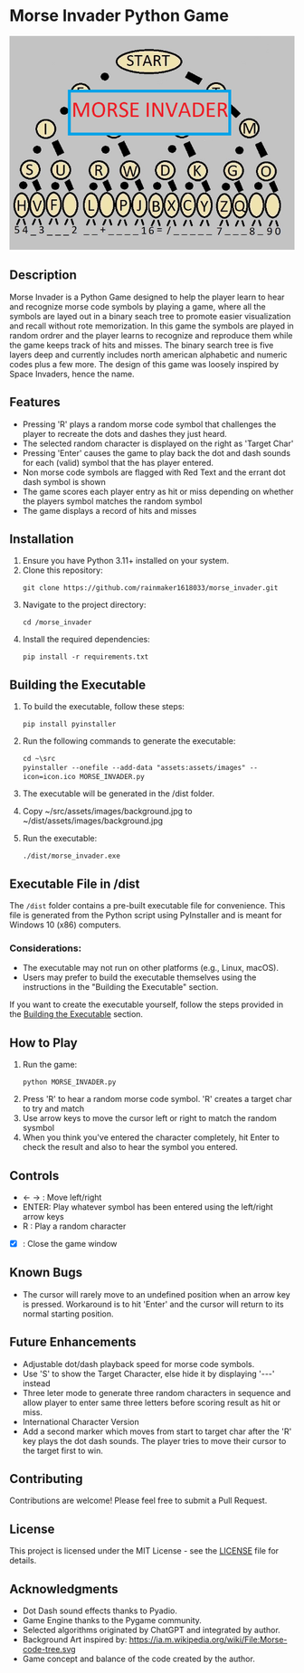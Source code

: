 # Morse Invader Python Game

![Game Screenshot](game_logo.png)

## Description

Morse Invader is a Python Game designed to help the player learn to hear and recognize morse code symbols by playing a game,
where all the symbols are layed out in a binary seach tree to promote easier visualization and recall without rote memorization. 
In this game the symbols are played in random ordrer and the player learns to recognize and reproduce them while the game
keeps track of hits and misses. The binary search tree is five layers deep and currently includes north american alphabetic and 
numeric codes plus a few more. The design of this game was loosely inspired by Space Invaders, hence the name.   

## Features

- Pressing 'R' plays a random morse code symbol that challenges the player to recreate the dots and dashes they just heard. 
- The selected random character is displayed on the right as 'Target Char'
- Pressing 'Enter' causes the game to play back the dot and dash sounds for each (valid) symbol that the has player entered.
- Non morse code symbols are flagged with Red Text and the errant dot dash symbol is shown
- The game scores each player entry as hit or miss depending on whether the players symbol matches the random symbol
- The game displays a record of hits and misses 

## Installation

1. Ensure you have Python 3.11+ installed on your system.
2. Clone this repository:
   ```
   git clone https://github.com/rainmaker1618033/morse_invader.git
   ```
3. Navigate to the project directory:
   ```
   cd /morse_invader
   ```
4. Install the required dependencies:
   ```
   pip install -r requirements.txt
   ```

## Building the Executable

1. To build the executable, follow these steps:
   ```
   pip install pyinstaller
   ```
2. Run the following commands to generate the executable:
   ```
   cd ~\src
   pyinstaller --onefile --add-data "assets:assets/images" --icon=icon.ico MORSE_INVADER.py
   ```
3. The executable will be generated in the /dist folder.

4. Copy ~/src/assets/images/background.jpg to ~/dist/assets/images/background.jpg

5. Run the executable:
   ```
   ./dist/morse_invader.exe
   ```

## Executable File in /dist

The `/dist` folder contains a pre-built executable file for convenience. This file is generated from the Python script using PyInstaller and is meant for Windows 10 (x86) computers.

### Considerations:
- The executable may not run on other platforms (e.g., Linux, macOS).
- Users may prefer to build the executable themselves using the instructions in the "Building the Executable" section.

If you want to create the executable yourself, follow the steps provided in the [Building the Executable](#building-the-executable) section.


## How to Play

1. Run the game:
   ```
   python MORSE_INVADER.py
   ```
2. Press 'R' to hear a random morse code symbol.  'R' creates a target char to try and match
3. Use arrow keys to move the cursor left or right to match the random sysmbol
4. When you think you've entered the character completely, hit Enter to check the result and also to hear the symbol you entered.

## Controls

- ← → : Move left/right
- ENTER: Play whatever symbol has been entered using the left/right arrow keys
- R : Play a random character
- [X] : Close the game window

## Known Bugs

- The cursor will rarely move to an undefined position when an arrow key is pressed. Workaround is to hit 'Enter' and the cursor will return to its normal starting position.

## Future Enhancements

- Adjustable dot/dash playback speed for morse code symbols.
- Use 'S' to show the Target Character, else hide it by displaying '---' instead
- Three leter mode to generate three random characters in sequence and allow player to enter same three letters before scoring result as hit or miss. 
- International Character Version
- Add a second marker which moves from start to target char after the 'R' key plays the dot dash sounds. The player tries to move their cursor to the target first to win. 

## Contributing

Contributions are welcome! Please feel free to submit a Pull Request.

## License

This project is licensed under the MIT License - see the [LICENSE](LICENSE) file for details.

## Acknowledgments

- Dot Dash sound effects thanks to Pyadio.
- Game Engine thanks to the Pygame community.
- Selected algorithms originated by ChatGPT and integrated by author.
- Background Art inspired by: https://ia.m.wikipedia.org/wiki/File:Morse-code-tree.svg
- Game concept and balance of the code created by the author.

